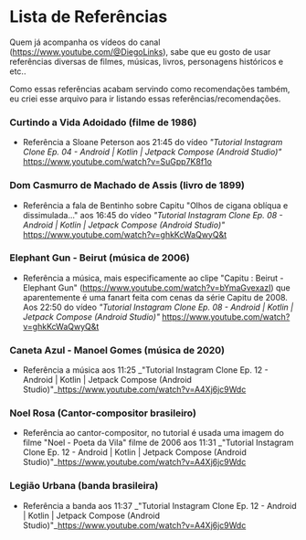 # Lista de Referências

Quem já acompanha os vídeos do canal (https://www.youtube.com/@DiegoLinks), sabe que eu gosto de usar referências diversas de filmes, músicas, livros, personagens históricos e etc..

Como essas referências acabam servindo como recomendações também, eu criei esse arquivo para ir listando essas referências/recomendações.

### Curtindo a Vida Adoidado (filme de 1986)
- Referência a Sloane Peterson aos 21:45 do vídeo _"Tutorial Instagram Clone Ep. 04 - Android | Kotlin | Jetpack Compose (Android Studio)"_ https://www.youtube.com/watch?v=SuGpp7K8f1o

### Dom Casmurro de Machado de Assis (livro de 1899)
- Referência a fala de Bentinho sobre Capitu "Olhos de cigana oblíqua e dissimulada..." aos 16:45 do vídeo _"Tutorial Instagram Clone Ep. 08 - Android | Kotlin | Jetpack Compose (Android Studio)"_ https://www.youtube.com/watch?v=ghkKcWaQwyQ&t

### Elephant Gun - Beirut (música de 2006)
- Referência a música, mais especificamente ao clipe "Capitu : Beirut - Elephant Gun" (https://www.youtube.com/watch?v=bYmaGvexazI) que aparentemente é uma fanart feita com cenas da série Capitu de 2008. Aos 22:50 do vídeo _"Tutorial Instagram Clone Ep. 08 - Android | Kotlin | Jetpack Compose (Android Studio)"_ https://www.youtube.com/watch?v=ghkKcWaQwyQ&t

### Caneta Azul - Manoel Gomes (música de 2020)
- Referência a música aos 11:25  _"Tutorial Instagram Clone Ep. 12 - Android | Kotlin | Jetpack Compose (Android Studio)"_https://www.youtube.com/watch?v=A4Xj6jc9Wdc

### Noel Rosa (Cantor-compositor brasileiro)
- Referência ao cantor-compositor, no tutorial é usada uma imagem do filme "Noel - Poeta da Vila" filme de 2006 aos 11:31  _"Tutorial Instagram Clone Ep. 12 - Android | Kotlin | Jetpack Compose (Android Studio)"_https://www.youtube.com/watch?v=A4Xj6jc9Wdc

### Legião Urbana (banda brasileira)
- Referência a banda aos 11:37 _"Tutorial Instagram Clone Ep. 12 - Android | Kotlin | Jetpack Compose (Android Studio)"_https://www.youtube.com/watch?v=A4Xj6jc9Wdc

